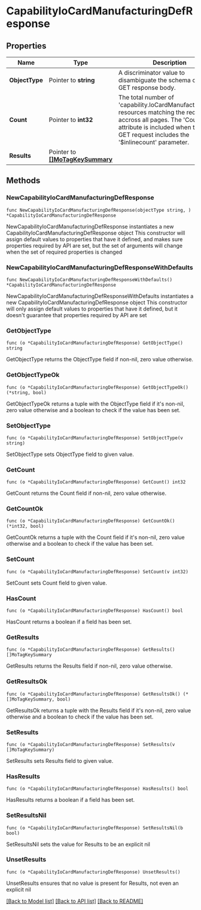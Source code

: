 # CapabilityIoCardManufacturingDefResponse

## Properties

Name | Type | Description | Notes
------------ | ------------- | ------------- | -------------
**ObjectType** | Pointer to **string** | A discriminator value to disambiguate the schema of a HTTP GET response body. | 
**Count** | Pointer to **int32** | The total number of &#39;capability.IoCardManufacturingDef&#39; resources matching the request, accross all pages. The &#39;Count&#39; attribute is included when the HTTP GET request includes the &#39;$inlinecount&#39; parameter. | [optional] 
**Results** | Pointer to [**[]MoTagKeySummary**](mo.TagKeySummary.md) |  | [optional] 

## Methods

### NewCapabilityIoCardManufacturingDefResponse

`func NewCapabilityIoCardManufacturingDefResponse(objectType string, ) *CapabilityIoCardManufacturingDefResponse`

NewCapabilityIoCardManufacturingDefResponse instantiates a new CapabilityIoCardManufacturingDefResponse object
This constructor will assign default values to properties that have it defined,
and makes sure properties required by API are set, but the set of arguments
will change when the set of required properties is changed

### NewCapabilityIoCardManufacturingDefResponseWithDefaults

`func NewCapabilityIoCardManufacturingDefResponseWithDefaults() *CapabilityIoCardManufacturingDefResponse`

NewCapabilityIoCardManufacturingDefResponseWithDefaults instantiates a new CapabilityIoCardManufacturingDefResponse object
This constructor will only assign default values to properties that have it defined,
but it doesn't guarantee that properties required by API are set

### GetObjectType

`func (o *CapabilityIoCardManufacturingDefResponse) GetObjectType() string`

GetObjectType returns the ObjectType field if non-nil, zero value otherwise.

### GetObjectTypeOk

`func (o *CapabilityIoCardManufacturingDefResponse) GetObjectTypeOk() (*string, bool)`

GetObjectTypeOk returns a tuple with the ObjectType field if it's non-nil, zero value otherwise
and a boolean to check if the value has been set.

### SetObjectType

`func (o *CapabilityIoCardManufacturingDefResponse) SetObjectType(v string)`

SetObjectType sets ObjectType field to given value.


### GetCount

`func (o *CapabilityIoCardManufacturingDefResponse) GetCount() int32`

GetCount returns the Count field if non-nil, zero value otherwise.

### GetCountOk

`func (o *CapabilityIoCardManufacturingDefResponse) GetCountOk() (*int32, bool)`

GetCountOk returns a tuple with the Count field if it's non-nil, zero value otherwise
and a boolean to check if the value has been set.

### SetCount

`func (o *CapabilityIoCardManufacturingDefResponse) SetCount(v int32)`

SetCount sets Count field to given value.

### HasCount

`func (o *CapabilityIoCardManufacturingDefResponse) HasCount() bool`

HasCount returns a boolean if a field has been set.

### GetResults

`func (o *CapabilityIoCardManufacturingDefResponse) GetResults() []MoTagKeySummary`

GetResults returns the Results field if non-nil, zero value otherwise.

### GetResultsOk

`func (o *CapabilityIoCardManufacturingDefResponse) GetResultsOk() (*[]MoTagKeySummary, bool)`

GetResultsOk returns a tuple with the Results field if it's non-nil, zero value otherwise
and a boolean to check if the value has been set.

### SetResults

`func (o *CapabilityIoCardManufacturingDefResponse) SetResults(v []MoTagKeySummary)`

SetResults sets Results field to given value.

### HasResults

`func (o *CapabilityIoCardManufacturingDefResponse) HasResults() bool`

HasResults returns a boolean if a field has been set.

### SetResultsNil

`func (o *CapabilityIoCardManufacturingDefResponse) SetResultsNil(b bool)`

 SetResultsNil sets the value for Results to be an explicit nil

### UnsetResults
`func (o *CapabilityIoCardManufacturingDefResponse) UnsetResults()`

UnsetResults ensures that no value is present for Results, not even an explicit nil

[[Back to Model list]](../README.md#documentation-for-models) [[Back to API list]](../README.md#documentation-for-api-endpoints) [[Back to README]](../README.md)


